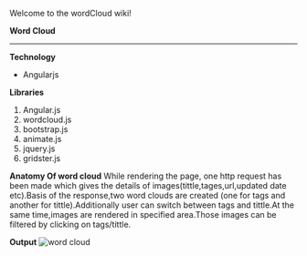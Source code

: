 Welcome to the wordCloud wiki!

****Word Cloud****
***
**Technology** 
* Angularjs

**Libraries**

 1. Angular.js
1.  wordcloud.js
1.  bootstrap.js
1.  animate.js
1.  jquery.js
1.  gridster.js

**Anatomy Of word cloud**
  While rendering the page, one http request has been made which gives the details of images(tittle,tages,url,updated date etc).Basis of the response,two word clouds are created (one for tags and another for tittle).Additionally user can switch between tags and tittle.At the same time,images are rendered in specified area.Those images can be filtered  by clicking on tags/tittle.

****Output****
![word cloud ](C:/Users/rdixi4/Desktop/imgCloud.png)
